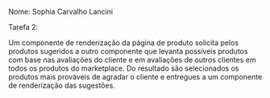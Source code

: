 Nome: Sophia Carvalho Lancini


Tarefa 2:

Um componente de renderização da página de produto solicita pelos produtos sugeridos a outro componente que levanta possíveis produtos com base nas avaliações do cliente e em avaliações de outros clientes em todos os produtos do marketplace. Do resultado são selecionados os produtos mais prováveis de agradar o cliente e entregues a um componente de renderização das sugestões.
